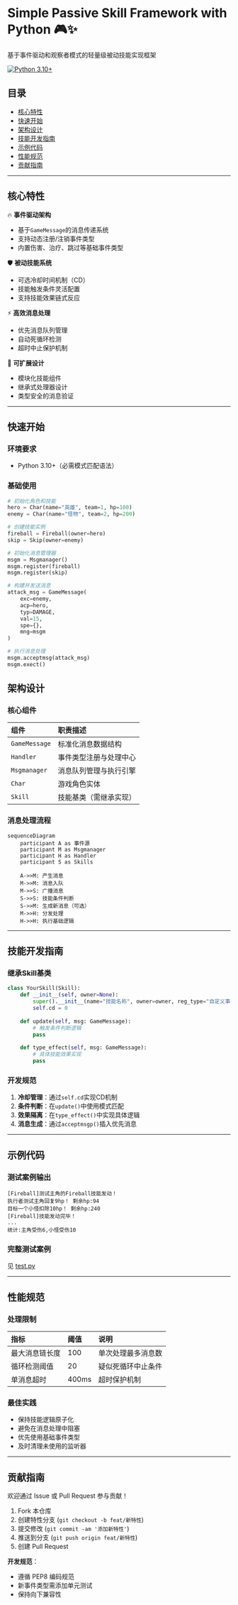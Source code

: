 # Simple Passive Skill Framework with Python 🎮✨

基于事件驱动和观察者模式的轻量级被动技能实现框架

[![Python 3.10+](https://img.shields.io/badge/python-3.10%2B-blue.svg)](https://www.python.org/downloads/)

## 目录
- [核心特性](#核心特性)
- [快速开始](#快速开始)
- [架构设计](#架构设计)
- [技能开发指南](#技能开发指南)
- [示例代码](#示例代码)
- [性能规范](#性能规范)
- [贡献指南](#贡献指南)

---

## 核心特性

🔥 **事件驱动架构**  
- 基于`GameMessage`的消息传递系统
- 支持动态注册/注销事件类型
- 内置伤害、治疗、跳过等基础事件类型

🛡️ **被动技能系统**  
- 可选冷却时间机制（CD）
- 技能触发条件灵活配置
- 支持技能效果链式反应

⚡ **高效消息处理**  
- 优先消息队列管理
- 自动死循环检测
- 超时中止保护机制

🔧 **可扩展设计**  
- 模块化技能组件
- 继承式处理器设计
- 类型安全的消息验证

---

## 快速开始

### 环境要求
- Python 3.10+（必需模式匹配语法）

### 基础使用
```python
# 初始化角色和技能
hero = Char(name="英雄", team=1, hp=100)
enemy = Char(name="怪物", team=2, hp=200)

# 创建技能实例
fireball = Fireball(owner=hero)
skip = Skip(owner=enemy)

# 初始化消息管理器
msgm = Msgmanager()
msgm.register(fireball)
msgm.register(skip)

# 构建并发送消息
attack_msg = GameMessage(
    exc=enemy,
    acp=hero,
    typ=DAMAGE,
    val=15,
    spe={},
    mng=msgm
)

# 执行消息处理
msgm.acceptmsg(attack_msg)
msgm.exect()
```

## 架构设计

### 核心组件

| 组件          | 职责描述               |
| :------------ | :--------------------- |
| `GameMessage` | 标准化消息数据结构     |
| `Handler`     | 事件类型注册与处理中心 |
| `Msgmanager`  | 消息队列管理与执行引擎 |
| `Char`        | 游戏角色实体           |
| `Skill`       | 技能基类（需继承实现） |

### 消息处理流程

```mermaid
sequenceDiagram
    participant A as 事件源
    participant M as Msgmanager
    participant H as Handler
    participant S as Skills
    
    A->>M: 产生消息
    M->>M: 消息入队
    M->>S: 广播消息
    S->>S: 技能条件判断
    S->>M: 生成新消息（可选）
    M->>H: 分发处理
    H->>H: 执行基础逻辑
```

------

## 技能开发指南

### 继承Skill基类

```python
class YourSkill(Skill):
    def __init__(self, owner=None):
        super().__init__(name="技能名称", owner=owner, reg_type="自定义事件类型")
        self.cd = 0
    
    def update(self, msg: GameMessage):
        # 触发条件判断逻辑
        pass
    
    def type_effect(self, msg: GameMessage):
        # 具体技能效果实现
        pass
```

### 开发规范

1. **冷却管理**：通过`self.cd`实现CD机制
2. **条件判断**：在`update()`中使用模式匹配
3. **效果隔离**：在`type_effect()`中实现具体逻辑
4. **消息生成**：通过`acceptmsgp()`插入优先消息

------

## 示例代码

### 测试案例输出

```text
[Fireball]测试主角的Fireball技能发动！
执行者测试主角回复9hp！ 剩余hp:94
目标一个小怪扣除10hp！ 剩余hp:240
[Fireball]技能发动完毕！
...
统计:主角受伤6,小怪受伤10
```

### 完整测试案例

见 [test.py](https://test.py/)

------

## 性能规范

### 处理限制

| 指标           | 阈值  | 说明               |
| :------------- | :---- | :----------------- |
| 最大消息链长度 | 100   | 单次处理最多消息数 |
| 循环检测阈值   | 20    | 疑似死循环中止条件 |
| 单消息超时     | 400ms | 超时保护机制       |

### 最佳实践

- 保持技能逻辑原子化
- 避免在消息处理中阻塞
- 优先使用基础事件类型
- 及时清理未使用的监听器

------

## 贡献指南

欢迎通过 Issue 或 Pull Request 参与贡献！

1. Fork 本仓库
2. 创建特性分支 (`git checkout -b feat/新特性`)
3. 提交修改 (`git commit -am '添加新特性'`)
4. 推送到分支 (`git push origin feat/新特性`)
5. 创建 Pull Request

**开发规范**：

- 遵循 PEP8 编码规范
- 新事件类型需添加单元测试
- 保持向下兼容性